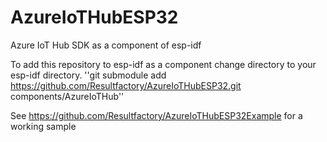 # AzureIoTHubESP32
Azure IoT Hub SDK as a component of esp-idf

To add this repository to esp-idf as a component change directory to your esp-idf directory.
''git submodule add https://github.com/Resultfactory/AzureIoTHubESP32.git components/AzureIoTHub''

See https://github.com/Resultfactory/AzureIoTHubESP32Example for a working sample